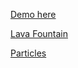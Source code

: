 [Demo here](http://hoorayimhelping.github.io/threejs-playground/)

[Lava Fountain](http://hoorayimhelping.github.io/threejs-playground/lavafountain)

[Particles](http://hoorayimhelping.github.io/threejs-playground/particles)